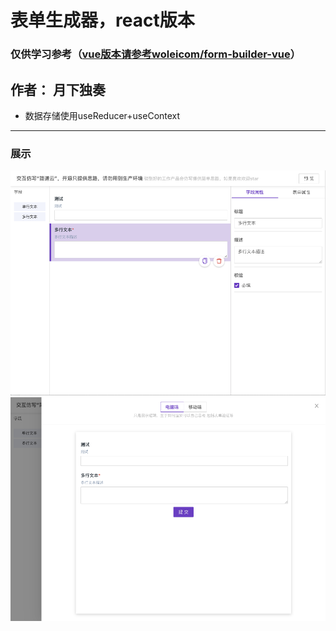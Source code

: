 # 表单生成器，react版本
### 仅供学习参考（[vue版本请参考woleicom/form-builder-vue](https://github.com/woleicom/form-builder-vue)）
## 作者： 月下独奏

- 数据存储使用useReducer+useContext
-------------
### 展示
![登录页](./note/react0.png)
![首页](./note/react1.png)